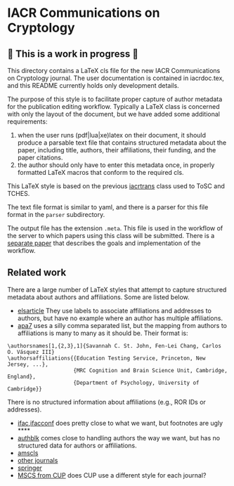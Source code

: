 # IACR Communications on Cryptology

## 🔧 This is a work in progress 🔧

This directory contains a LaTeX cls file for the new IACR
Communications on Cryptology journal.  The user documentation is
contained in iacrdoc.tex, and this README currently holds only
development details.

The purpose of this style is to facilitate proper capture of author metadata
for the publication editing workflow. Typically a LaTeX class is concerned with
only the layout of the document, but we have added some additional requirements:
1. when the user runs (pdf|lua|xe)latex on their document, it should produce a parsable text
   file that contains structured metadata about the paper, including title, authors,
   their affiliations, their funding, and the paper citations.
2. the author should only have to enter this metadata once, in properly formatted
   LaTeX macros that conform to the required cls.

This LaTeX style is based on the previous [iacrtrans](https://github.com/Cryptosaurus/iacrtrans)
class used to ToSC and TCHES.

The text file format is similar to yaml, and there is a parser for this
file format in the `parser` subdirectory.

The output file has the extension `.meta`. This file is used in the workflow of the
server to which papers using this class will be submitted. There is a
[separate paper](https://arxiv.org/abs/2301.08277) that describes the goals and implementation of the workflow.

## Related work

There are a large number of LaTeX styles that attempt to capture structured metadata
about authors and affiliations. Some are listed below.

 - [elsarticle](https://ctan.org/tex-archive/macros/latex/contrib/elsarticle?lang=en) They use
   labels to associate affiliations and addresses to authors, but have no example where an
   author has multiple affiliations.
 - [apa7](https://ctan.math.illinois.edu/macros/latex/contrib/apa7/apa7.pdf) uses a
   silly comma separated list, but the mapping from authors to affiliations is many to many as it
   should be.
  Their format is:
  ```
  \authorsnames[1,{2,3},1]{Savannah C. St. John, Fen-Lei Chang, Carlos O. Vásquez III}
  \authorsaffiliations{{Education Testing Service, Princeton, New Jersey, ...},
                       {MRC Cognition and Brain Science Unit, Cambridge, England},
                       {Department of Psychology, University of Cambridge}}
  ```
  There is no structured information about affiliations (e.g., ROR IDs or addresses).
- [ifac,ifacconf](https://www.ifac-control.org/events/author-guide/copy_of_ifacconf_latex.zip/view)
  does pretty close to what we want, but footnotes are ugly ****
- [authblk](https://www.ctan.org/pkg/authblk) comes close to handling authors the way we want, but
  has no structured data for authors or affiliations.
- [amscls](https://ctan.math.utah.edu/ctan/tex-archive/info/amscls-doc/Author_Handbook_Journals.pdf)
- [other journals](https://www.latextemplates.com/cat/academic-journals)
- [springer](https://www.springer.com/gp/computer-science/lncs/conference-proceedings-guidelines)
- [MSCS from CUP](https://www.cambridge.org/core/journals/mathematical-structures-in-computer-science/information/instructions-contributors)
  does CUP use a different style for each journal?